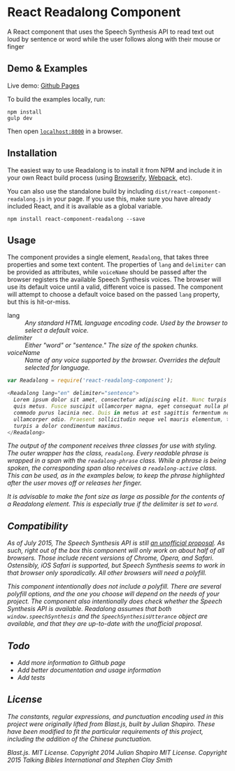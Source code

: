 React Readalong Component
=========================

A React component that uses the Speech Synthesis API to read text out loud by sentence or word while the user follows
along with their mouse or finger


## Demo & Examples

Live demo: [Github Pages](http://talkingbibles.github.io/react-readalong-component/)

To build the examples locally, run:

```
npm install
gulp dev
```

Then open [`localhost:8000`](http://localhost:8000) in a browser.


## Installation

The easiest way to use Readalong is to install it from NPM and include it in your own React build process (using
[Browserify](http://browserify.org), [Webpack](http://webpack.github.io/), etc).

You can also use the standalone build by including `dist/react-component-readalong.js` in your page. If you use this,
make sure you have already included React, and it is available as a global variable.

```
npm install react-component-readalong --save
```

## Usage

The component provides a single element, `Readalong`, that takes three properties and some text content. The properties
of `lang` and `delimiter` can be provided as attributes, while `voiceName` should be passed after the browser registers
the available Speech Synthesis voices. The browser will use its default voice until a valid, different voice is passed.
The component will attempt to choose a default voice based on the passed `lang` property, but this is hit-or-miss.

<dl>
<dt>lang</dt><dd><em>Any standard HTML language encoding code.</i> Used by the browser to select a default voice.</dd>
<dt>delimiter</dt><dd><em>Either "word" or "sentence."</i> The size of the spoken chunks.</dd>
<dt>voiceName</dt><dd><em>Name of any voice supported by the browser.</i> Overrides the default selected for language.</dd>
</dl>

```javascript
var Readalong = require('react-readalong-component');

<Readalong lang="en" delimiter="sentence">
  Lorem ipsum dolor sit amet, consectetur adipiscing elit. Nunc turpis eros, interdum ut gravida ultrices, pellentesque
  quis metus. Fusce suscipit ullamcorper magna, eget consequat nulla pharetra at. Morbi luctus dapibus nulla, sit amet
  commodo purus lacinia nec. Duis in metus at est sagittis fermentum non dapibus ante. Nulla vitae sodales massa, ut
  ullamcorper odio. Praesent sollicitudin neque vel mauris elementum, tincidunt porta elit aliquet. Nullam tincidunt
  turpis a dolor condimentum maximus.
</Readalong>
```

The output of the component receives three classes for use with styling. The outer wrapper has the class,
`readalong`. Every readable phrase is wrapped in a span with the `readalong-phrase` class.
While a phrase is being spoken, the corresponding span also receives a `readalong-active` class. This
can be used, as in the examples below, to keep the phrase highlighted after the user moves off or releases her
finger.

It is advisable to make the font size as large as possible for the contents of a Readalong element. This is
especially true if the delimiter is set to `word`.


## Compatibility

As of July 2015, The Speech Synthesis API is still [an unofficial proposal](http://caniuse.com/#feat=speech-synthesis).
As such, right out of the box this component will only work on about half of all browsers. Those include recent versions
of Chrome, Opera, and Safari. Ostensibly, iOS Safari is supported, but Speech Synthesis seems to work in that browser
only sporadically. All other browsers will need a polyfill.

This component intentionally does not include a polyfill. There are several polyfill options, and the one you choose
will depend on the needs of your project. The component also intentionally does check whether the Speech Synthesis
API is available. Readalong assumes that both `window.speechSynthesis` and the `SpeechSynthesisUtterance` object are
available, and that they are up-to-date with the unofficial proposal.


## Todo

- Add more information to Github page
- Add better documentation and usage information
- Add tests


## License

The constants, regular expressions, and punctuation encoding used in this project were originally lifted from Blast.js,
built by Julian Shapiro. These have been modified to fit the particular requirements of this project, including the
addition of the Chinese punctuation.

Blast.js. MIT License. Copyright 2014 Julian Shapiro
MIT License. Copyright 2015 Talking Bibles International and Stephen Clay Smith

